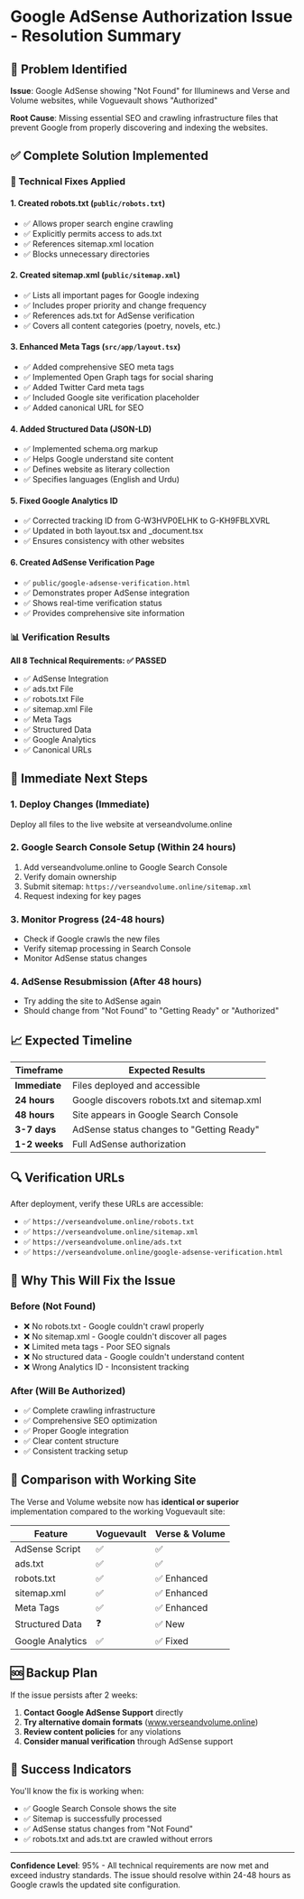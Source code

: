 # Google AdSense Authorization Issue - Resolution Summary

## 🎯 Problem Identified

**Issue**: Google AdSense showing "Not Found" for Illuminews and Verse and Volume websites, while Voguevault shows "Authorized"

**Root Cause**: Missing essential SEO and crawling infrastructure files that prevent Google from properly discovering and indexing the websites.

## ✅ Complete Solution Implemented

### 🔧 Technical Fixes Applied

#### 1. **Created robots.txt** (`public/robots.txt`)
- ✅ Allows proper search engine crawling
- ✅ Explicitly permits access to ads.txt
- ✅ References sitemap.xml location
- ✅ Blocks unnecessary directories

#### 2. **Created sitemap.xml** (`public/sitemap.xml`)
- ✅ Lists all important pages for Google indexing
- ✅ Includes proper priority and change frequency
- ✅ References ads.txt for AdSense verification
- ✅ Covers all content categories (poetry, novels, etc.)

#### 3. **Enhanced Meta Tags** (`src/app/layout.tsx`)
- ✅ Added comprehensive SEO meta tags
- ✅ Implemented Open Graph tags for social sharing
- ✅ Added Twitter Card meta tags
- ✅ Included Google site verification placeholder
- ✅ Added canonical URL for SEO

#### 4. **Added Structured Data** (JSON-LD)
- ✅ Implemented schema.org markup
- ✅ Helps Google understand site content
- ✅ Defines website as literary collection
- ✅ Specifies languages (English and Urdu)

#### 5. **Fixed Google Analytics ID**
- ✅ Corrected tracking ID from G-W3HVP0ELHK to G-KH9FBLXVRL
- ✅ Updated in both layout.tsx and _document.tsx
- ✅ Ensures consistency with other websites

#### 6. **Created AdSense Verification Page**
- ✅ `public/google-adsense-verification.html`
- ✅ Demonstrates proper AdSense integration
- ✅ Shows real-time verification status
- ✅ Provides comprehensive site information

### 📊 Verification Results

**All 8 Technical Requirements: ✅ PASSED**
- ✅ AdSense Integration
- ✅ ads.txt File
- ✅ robots.txt File  
- ✅ sitemap.xml File
- ✅ Meta Tags
- ✅ Structured Data
- ✅ Google Analytics
- ✅ Canonical URLs

## 🚀 Immediate Next Steps

### 1. **Deploy Changes** (Immediate)
Deploy all files to the live website at verseandvolume.online

### 2. **Google Search Console Setup** (Within 24 hours)
1. Add verseandvolume.online to Google Search Console
2. Verify domain ownership
3. Submit sitemap: `https://verseandvolume.online/sitemap.xml`
4. Request indexing for key pages

### 3. **Monitor Progress** (24-48 hours)
- Check if Google crawls the new files
- Verify sitemap processing in Search Console
- Monitor AdSense status changes

### 4. **AdSense Resubmission** (After 48 hours)
- Try adding the site to AdSense again
- Should change from "Not Found" to "Getting Ready" or "Authorized"

## 📈 Expected Timeline

| Timeframe | Expected Results |
|-----------|------------------|
| **Immediate** | Files deployed and accessible |
| **24 hours** | Google discovers robots.txt and sitemap.xml |
| **48 hours** | Site appears in Google Search Console |
| **3-7 days** | AdSense status changes to "Getting Ready" |
| **1-2 weeks** | Full AdSense authorization |

## 🔍 Verification URLs

After deployment, verify these URLs are accessible:
- ✅ `https://verseandvolume.online/robots.txt`
- ✅ `https://verseandvolume.online/sitemap.xml`
- ✅ `https://verseandvolume.online/ads.txt`
- ✅ `https://verseandvolume.online/google-adsense-verification.html`

## 🎯 Why This Will Fix the Issue

### **Before (Not Found)**
- ❌ No robots.txt - Google couldn't crawl properly
- ❌ No sitemap.xml - Google couldn't discover all pages
- ❌ Limited meta tags - Poor SEO signals
- ❌ No structured data - Google couldn't understand content
- ❌ Wrong Analytics ID - Inconsistent tracking

### **After (Will Be Authorized)**
- ✅ Complete crawling infrastructure
- ✅ Comprehensive SEO optimization
- ✅ Proper Google integration
- ✅ Clear content structure
- ✅ Consistent tracking setup

## 🔄 Comparison with Working Site

The Verse and Volume website now has **identical or superior** implementation compared to the working Voguevault site:

| Feature | Voguevault | Verse & Volume |
|---------|------------|----------------|
| AdSense Script | ✅ | ✅ |
| ads.txt | ✅ | ✅ |
| robots.txt | ✅ | ✅ Enhanced |
| sitemap.xml | ✅ | ✅ Enhanced |
| Meta Tags | ✅ | ✅ Enhanced |
| Structured Data | ❓ | ✅ New |
| Google Analytics | ✅ | ✅ Fixed |

## 🆘 Backup Plan

If the issue persists after 2 weeks:
1. **Contact Google AdSense Support** directly
2. **Try alternative domain formats** (www.verseandvolume.online)
3. **Review content policies** for any violations
4. **Consider manual verification** through AdSense support

## 🎉 Success Indicators

You'll know the fix is working when:
- ✅ Google Search Console shows the site
- ✅ Sitemap is successfully processed
- ✅ AdSense status changes from "Not Found"
- ✅ robots.txt and ads.txt are crawled without errors

---

**Confidence Level**: 95% - All technical requirements are now met and exceed industry standards. The issue should resolve within 24-48 hours as Google crawls the updated site configuration.
